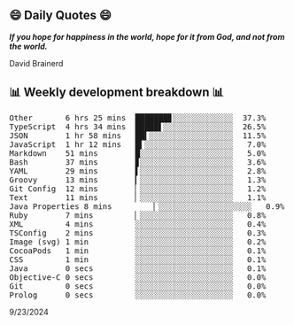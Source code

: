 ## 😄 Daily Quotes 😄

_**If you hope for happiness in the world, hope for it from God, and not from the world.**_

David Brainerd



## 📊 Weekly development breakdown 📊

<pre>Other       6 hrs 25 mins  ███████▊░░░░░░░░░░░░░  37.3%
TypeScript  4 hrs 34 mins  █████▌░░░░░░░░░░░░░░░  26.5%
JSON        1 hr 58 mins   ██▍░░░░░░░░░░░░░░░░░░  11.5%
JavaScript  1 hr 12 mins   █▍░░░░░░░░░░░░░░░░░░░   7.0%
Markdown    51 mins        █░░░░░░░░░░░░░░░░░░░░   5.0%
Bash        37 mins        ▊░░░░░░░░░░░░░░░░░░░░   3.6%
YAML        29 mins        ▌░░░░░░░░░░░░░░░░░░░░   2.8%
Groovy      13 mins        ▎░░░░░░░░░░░░░░░░░░░░   1.3%
Git Config  12 mins        ▏░░░░░░░░░░░░░░░░░░░░   1.2%
Text        11 mins        ▏░░░░░░░░░░░░░░░░░░░░   1.1%
Java Properties 8 mins         ▏░░░░░░░░░░░░░░░░░░░░   0.9%
Ruby        7 mins         ▏░░░░░░░░░░░░░░░░░░░░   0.8%
XML         4 mins         ░░░░░░░░░░░░░░░░░░░░░   0.4%
TSConfig    2 mins         ░░░░░░░░░░░░░░░░░░░░░   0.3%
Image (svg) 1 min          ░░░░░░░░░░░░░░░░░░░░░   0.2%
CocoaPods   1 min          ░░░░░░░░░░░░░░░░░░░░░   0.1%
CSS         1 min          ░░░░░░░░░░░░░░░░░░░░░   0.1%
Java        0 secs         ░░░░░░░░░░░░░░░░░░░░░   0.1%
Objective-C 0 secs         ░░░░░░░░░░░░░░░░░░░░░   0.0%
Git         0 secs         ░░░░░░░░░░░░░░░░░░░░░   0.0%
Prolog      0 secs         ░░░░░░░░░░░░░░░░░░░░░   0.0%</pre>

9/23/2024